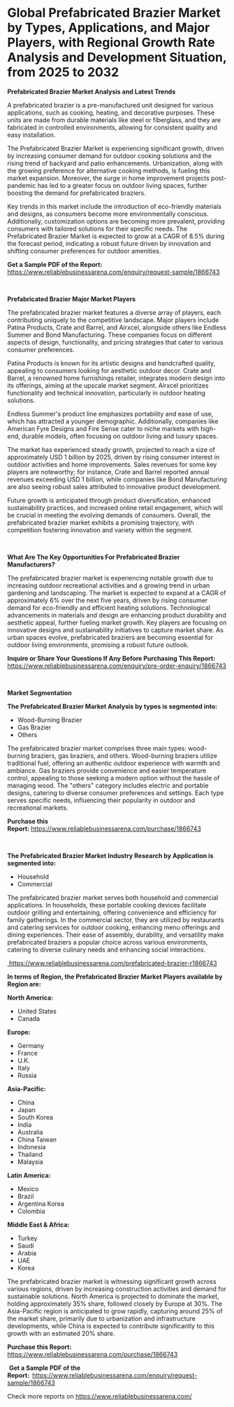 <p><h1>Global Prefabricated Brazier Market by Types, Applications, and Major Players, with Regional Growth Rate Analysis and Development Situation, from 2025 to 2032</h1></p><p><strong>Prefabricated Brazier Market Analysis and Latest Trends</strong></p>
<p><p>A prefabricated brazier is a pre-manufactured unit designed for various applications, such as cooking, heating, and decorative purposes. These units are made from durable materials like steel or fiberglass, and they are fabricated in controlled environments, allowing for consistent quality and easy installation.</p><p>The Prefabricated Brazier Market is experiencing significant growth, driven by increasing consumer demand for outdoor cooking solutions and the rising trend of backyard and patio enhancements. Urbanization, along with the growing preference for alternative cooking methods, is fueling this market expansion. Moreover, the surge in home improvement projects post-pandemic has led to a greater focus on outdoor living spaces, further boosting the demand for prefabricated braziers.</p><p>Key trends in this market include the introduction of eco-friendly materials and designs, as consumers become more environmentally conscious. Additionally, customization options are becoming more prevalent, providing consumers with tailored solutions for their specific needs. The Prefabricated Brazier Market is expected to grow at a CAGR of 8.5% during the forecast period, indicating a robust future driven by innovation and shifting consumer preferences for outdoor amenities.</p></p>
<p><strong>Get a Sample PDF of the Report:&nbsp;</strong> <a href="https://www.reliablebusinessarena.com/enquiry/request-sample/1866743?utm_campaign=3013&utm_medium=2&utm_source=Github&utm_content=ia&utm_term=05042025&utm_id=prefabricated-brazier">https://www.reliablebusinessarena.com/enquiry/request-sample/1866743</a></p>
<p>&nbsp;</p>
<p><strong>Prefabricated Brazier Major Market Players</strong></p>
<p><p>The prefabricated brazier market features a diverse array of players, each contributing uniquely to the competitive landscape. Major players include Patina Products, Crate and Barrel, and Airxcel, alongside others like Endless Summer and Bond Manufacturing. These companies focus on different aspects of design, functionality, and pricing strategies that cater to various consumer preferences.</p><p>Patina Products is known for its artistic designs and handcrafted quality, appealing to consumers looking for aesthetic outdoor decor. Crate and Barrel, a renowned home furnishings retailer, integrates modern design into its offerings, aiming at the upscale market segment. Airxcel prioritizes functionality and technical innovation, particularly in outdoor heating solutions.</p><p>Endless Summer's product line emphasizes portability and ease of use, which has attracted a younger demographic. Additionally, companies like American Fyre Designs and Fire Sense cater to niche markets with high-end, durable models, often focusing on outdoor living and luxury spaces.</p><p>The market has experienced steady growth, projected to reach a size of approximately USD 1 billion by 2025, driven by rising consumer interest in outdoor activities and home improvements. Sales revenues for some key players are noteworthy; for instance, Crate and Barrel reported annual revenues exceeding USD 1 billion, while companies like Bond Manufacturing are also seeing robust sales attributed to innovative product development.</p><p>Future growth is anticipated through product diversification, enhanced sustainability practices, and increased online retail engagement, which will be crucial in meeting the evolving demands of consumers. Overall, the prefabricated brazier market exhibits a promising trajectory, with competition fostering innovation and variety within the segment.</p></p>
<p>&nbsp;</p>
<p><strong>What Are The Key Opportunities For Prefabricated Brazier Manufacturers?</strong></p>
<p><p>The prefabricated brazier market is experiencing notable growth due to increasing outdoor recreational activities and a growing trend in urban gardening and landscaping. The market is expected to expand at a CAGR of approximately 6% over the next five years, driven by rising consumer demand for eco-friendly and efficient heating solutions. Technological advancements in materials and design are enhancing product durability and aesthetic appeal, further fueling market growth. Key players are focusing on innovative designs and sustainability initiatives to capture market share. As urban spaces evolve, prefabricated braziers are becoming essential for outdoor living environments, promising a robust future outlook.</p></p>
<p><strong>Inquire or Share Your Questions If Any Before Purchasing This Report:</strong> <a href="https://www.reliablebusinessarena.com/enquiry/pre-order-enquiry/1866743?utm_campaign=3013&utm_medium=2&utm_source=Github&utm_content=ia&utm_term=05042025&utm_id=prefabricated-brazier">https://www.reliablebusinessarena.com/enquiry/pre-order-enquiry/1866743</a></p>
<p>&nbsp;</p>
<p><strong>Market Segmentation</strong></p>
<p><strong>The Prefabricated Brazier Market Analysis by types is segmented into:</strong></p>
<p><ul><li>Wood-Burning Brazier</li><li>Gas Brazier</li><li>Others</li></ul></p>
<p><p>The prefabricated brazier market comprises three main types: wood-burning braziers, gas braziers, and others. Wood-burning braziers utilize traditional fuel, offering an authentic outdoor experience with warmth and ambiance. Gas braziers provide convenience and easier temperature control, appealing to those seeking a modern option without the hassle of managing wood. The "others" category includes electric and portable designs, catering to diverse consumer preferences and settings. Each type serves specific needs, influencing their popularity in outdoor and recreational markets.</p></p>
<p><strong>Purchase this Report:&nbsp;</strong><a href="https://www.reliablebusinessarena.com/purchase/1866743?utm_campaign=3013&utm_medium=2&utm_source=Github&utm_content=ia&utm_term=05042025&utm_id=prefabricated-brazier">https://www.reliablebusinessarena.com/purchase/1866743</a></p>
<p>&nbsp;</p>
<p><strong>The Prefabricated Brazier Market Industry Research by Application is segmented into:</strong></p>
<p><ul><li>Household</li><li>Commercial</li></ul></p>
<p><p>The prefabricated brazier market serves both household and commercial applications. In households, these portable cooking devices facilitate outdoor grilling and entertaining, offering convenience and efficiency for family gatherings. In the commercial sector, they are utilized by restaurants and catering services for outdoor cooking, enhancing menu offerings and dining experiences. Their ease of assembly, durability, and versatility make prefabricated braziers a popular choice across various environments, catering to diverse culinary needs and enhancing social interactions.</p></p>
<p><a href="https://www.reliablebusinessarena.com/prefabricated-brazier-r1866743?utm_campaign=3013&utm_medium=2&utm_source=Github&utm_content=ia&utm_term=05042025&utm_id=prefabricated-brazier">&nbsp;https://www.reliablebusinessarena.com/prefabricated-brazier-r1866743</a></p>
<p><strong>In terms of Region, the Prefabricated Brazier Market Players available by Region are:</strong></p>
<p>
    <p> <strong> North America: </strong>
        <ul>
            <li>United States</li>
            <li>Canada</li>
        </ul>
        </p> 
    <p> <strong> Europe: </strong>
        <ul>
            <li>Germany</li>
            <li>France</li>
            <li>U.K.</li>
            <li>Italy</li>
            <li>Russia</li>
        </ul>
        </p> 
    <p> <strong> Asia-Pacific: </strong>
        <ul>
            <li>China</li>
            <li>Japan</li>
            <li>South Korea</li>
            <li>India</li>
            <li>Australia</li>
            <li>China Taiwan</li>
            <li>Indonesia</li>
            <li>Thailand</li>
            <li>Malaysia</li>
        </ul>
        </p> 
    <p> <strong> Latin America: </strong>
        <ul>
            <li>Mexico</li>
            <li>Brazil</li>
            <li>Argentina Korea</li>
            <li>Colombia</li>
        </ul>
        </p> 
    <p> <strong> Middle East & Africa: </strong>
        <ul>
            <li>Turkey</li>
            <li>Saudi</li>
            <li>Arabia</li>
            <li>UAE</li>
            <li>Korea</li>
        </ul>
    </p>
    </p>
<p><p>The prefabricated brazier market is witnessing significant growth across various regions, driven by increasing construction activities and demand for sustainable solutions. North America is projected to dominate the market, holding approximately 35% share, followed closely by Europe at 30%. The Asia-Pacific region is anticipated to grow rapidly, capturing around 25% of the market share, primarily due to urbanization and infrastructure developments, while China is expected to contribute significantly to this growth with an estimated 20% share.</p></p>
<p><strong>Purchase this Report: </strong><a href="https://www.reliablebusinessarena.com/purchase/1866743?utm_campaign=3013&utm_medium=2&utm_source=Github&utm_content=ia&utm_term=05042025&utm_id=prefabricated-brazier">https://www.reliablebusinessarena.com/purchase/1866743</a></p>
<p>&nbsp;<strong>Get a Sample PDF of the Report:&nbsp;&nbsp;</strong><a href="https://www.reliablebusinessarena.com/enquiry/request-sample/1866743?utm_campaign=3013&utm_medium=2&utm_source=Github&utm_content=ia&utm_term=05042025&utm_id=prefabricated-brazier">https://www.reliablebusinessarena.com/enquiry/request-sample/1866743</a></p>
<p><strong></strong></p>
<p>Check more reports on <a href="https://www.reliablebusinessarena.com/?utm_campaign=3013&utm_medium=2&utm_source=Github&utm_content=ia&utm_term=05042025&utm_id=prefabricated-brazier">https://www.reliablebusinessarena.com/</a></p>